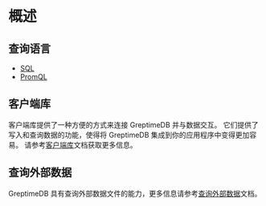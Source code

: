 # 概述

## 查询语言

- [SQL](./sql.md)
- [PromQL](promql.md)

## 客户端库

客户端库提供了一种方便的方式来连接 GreptimeDB 并与数据交互。
它们提供了写入和查询数据的功能，使得将 GreptimeDB 集成到你的应用程序中变得更加容易。
请参考[客户端库](/user-guide/client-libraries/overview.md)文档获取更多信息。

## 查询外部数据

GreptimeDB 具有查询外部数据文件的能力，更多信息请参考[查询外部数据](./query-external-data.md)文档。
